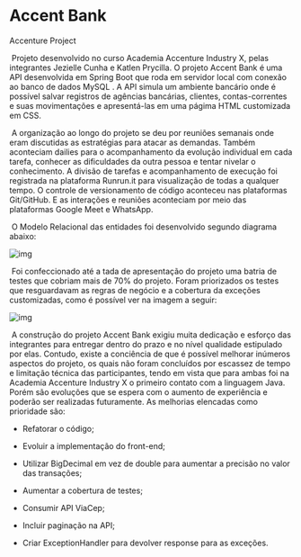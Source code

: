 # 

# Accent Bank

 Accenture Project

​	Projeto desenvolvido no curso Academia Accenture Industry X, pelas integrantes Jezielle Cunha e Katlen Prycilla. O projeto Accent Bank é uma API desenvolvida em Spring Boot que roda em servidor local com conexão ao banco de dados MySQL . A API simula um ambiente bancário onde é possível salvar registros de agências bancárias, clientes, contas-correntes e suas movimentações e apresentá-las em uma págima HTML customizada em CSS.

​	A organização ao longo do projeto se deu por reuniões semanais onde eram discutidas as estratégias para atacar as demandas. Também aconteciam dailies para o acompanhamento da evolução individual em cada tarefa, conhecer as dificuldades da outra pessoa e tentar nivelar o conhecimento. A divisão de tarefas e acompanhamento de execução foi registrada na plataforma Runrun.it para visualização de todas a qualquer tempo. O controle de versionamento de código aconteceu nas plataformas Git/GitHub. E as interações e reuniões aconteciam por meio das plataformas Google Meet e WhatsApp.

​	O Modelo Relacional das entidades foi desenvolvido segundo diagrama abaixo:

![img](https://lh5.googleusercontent.com/lkTXMKXiNR4qhEHaJQnXSx0czDh8VJ2axE6EOzlGp0JL2LrAz0o4Vec_HXBpzIHKo3mem_S0RqzaMXdLdxBN-gNaelA5ETsRskg09aaV3eeivjABNASVaBMLXnAWGNyDKw0CDgeZ3k0)



​	Foi confeccionado até a tada de apresentação do projeto uma batria de testes que cobriam mais de 70% do projeto. Foram priorizados os testes que resguardavam as regras de negócio e a cobertura da exceções customizadas, como é possível ver na imagem a seguir:

![img](https://lh4.googleusercontent.com/sgxVhTu0ezCbEYkR3hhxGQyAZ8XH8aPwUQeFlz5OBm6sxWTQhiHzILip0RFswwaCd7-SYGYYMzq3o3-lVLCGDsC1yco9dJCXecHV0UxNFE7SPRElNeGydct8jw_JRNAD9vdTZrQ2uAk)



​	A construção do projeto Accent Bank exigiu muita dedicação e esforço das integrantes para entregar dentro do prazo e no nível qualidade estipulado por elas. Contudo, existe a conciência de que é possível melhorar inúmeros aspectos do projeto, os quais não foram concluídos por escassez de tempo e limitação técnica das participantes, tendo em vista que para ambas foi na Academia Accenture Industry X o primeiro contato com a linguagem Java. Porém são evoluções que se espera com o aumento de experiência e poderão ser realizadas futuramente. As melhorias elencadas como prioridade são:

- Refatorar o código;
- Evoluir a implementação do front-end;
- Utilizar BigDecimal em vez de double para aumentar a precisão no valor das transações;


- Aumentar a cobertura de testes;
- Consumir API ViaCep;
- Incluir paginação na API;
- Criar ExceptionHandler para devolver response para as exceções.

